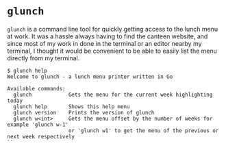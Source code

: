 # `glunch`

`glunch` is a command line tool for quickly getting access to the lunch menu at work. It was a hassle always having to
find the canteen website, and since most of my work in done in the terminal or an editor nearby my terminal, I thought
it would be convenient to be able to easily list the menu directly from my terminal.

```
$ glunch help
Welcome to glunch - a lunch menu printer written in Go

Available commands:
  glunch            Gets the menu for the current week highlighting today
  glunch help       Shows this help menu
  glunch version    Prints the version of glunch
  glunch w<int>     Gets the menu offset by the number of weeks for example 'glunch w-1'
                    or 'glunch w1' to get the menu of the previous or next week respectively
``
